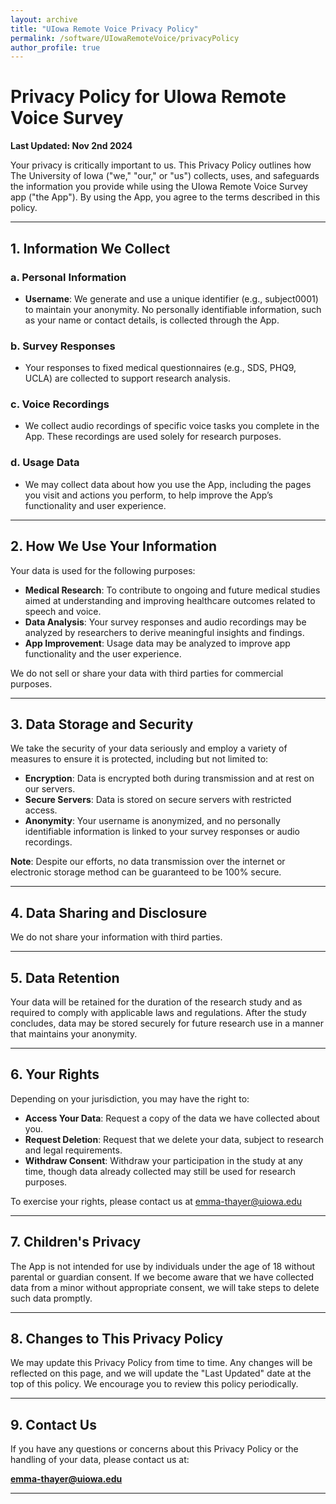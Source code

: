```yaml
---
layout: archive
title: "UIowa Remote Voice Privacy Policy"
permalink: /software/UIowaRemoteVoice/privacyPolicy
author_profile: true
---
```




# Privacy Policy for UIowa Remote Voice Survey

**Last Updated: Nov 2nd 2024**

Your privacy is critically important to us. This Privacy Policy outlines how The University of Iowa ("we," "our," or "us") collects, uses, and safeguards the information you provide while using the UIowa Remote Voice Survey app ("the App"). By using the App, you agree to the terms described in this policy.

---

## 1. Information We Collect

### a. Personal Information
- **Username**: We generate and use a unique identifier (e.g., subject0001) to maintain your anonymity. No personally identifiable information, such as your name or contact details, is collected through the App.

### b. Survey Responses
- Your responses to fixed medical questionnaires (e.g., SDS, PHQ9, UCLA) are collected to support research analysis.

### c. Voice Recordings
- We collect audio recordings of specific voice tasks you complete in the App. These recordings are used solely for research purposes.

### d. Usage Data
- We may collect data about how you use the App, including the pages you visit and actions you perform, to help improve the App’s functionality and user experience.

---

## 2. How We Use Your Information

Your data is used for the following purposes:
- **Medical Research**: To contribute to ongoing and future medical studies aimed at understanding and improving healthcare outcomes related to speech and voice.
- **Data Analysis**: Your survey responses and audio recordings may be analyzed by researchers to derive meaningful insights and findings.
- **App Improvement**: Usage data may be analyzed to improve app functionality and the user experience.

We do not sell or share your data with third parties for commercial purposes.

---

## 3. Data Storage and Security

We take the security of your data seriously and employ a variety of measures to ensure it is protected, including but not limited to:
- **Encryption**: Data is encrypted both during transmission and at rest on our servers.
- **Secure Servers**: Data is stored on secure servers with restricted access.
- **Anonymity**: Your username is anonymized, and no personally identifiable information is linked to your survey responses or audio recordings.

**Note**: Despite our efforts, no data transmission over the internet or electronic storage method can be guaranteed to be 100% secure.

---

## 4. Data Sharing and Disclosure

We do not share your information with third parties.

---

## 5. Data Retention

Your data will be retained for the duration of the research study and as required to comply with applicable laws and regulations. After the study concludes, data may be stored securely for future research use in a manner that maintains your anonymity.

---

## 6. Your Rights

Depending on your jurisdiction, you may have the right to:
- **Access Your Data**: Request a copy of the data we have collected about you.
- **Request Deletion**: Request that we delete your data, subject to research and legal requirements.
- **Withdraw Consent**: Withdraw your participation in the study at any time, though data already collected may still be used for research purposes.

To exercise your rights, please contact us at emma-thayer@uiowa.edu

---

## 7. Children's Privacy

The App is not intended for use by individuals under the age of 18 without parental or guardian consent. If we become aware that we have collected data from a minor without appropriate consent, we will take steps to delete such data promptly.

---

## 8. Changes to This Privacy Policy

We may update this Privacy Policy from time to time. Any changes will be reflected on this page, and we will update the "Last Updated" date at the top of this policy. We encourage you to review this policy periodically.

---

## 9. Contact Us

If you have any questions or concerns about this Privacy Policy or the handling of your data, please contact us at:

**emma-thayer@uiowa.edu**  


---
